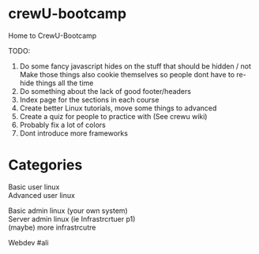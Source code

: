 crewU-bootcamp
==============

Home to CrewU-Bootcamp


TODO:  
1. Do some fancy javascript hides on the stuff that should be hidden / not
Make those things also cookie themselves so people dont have to re-hide things all the time<br>
2. Do something about the lack of good footer/headers<br>
3. Index page for the sections in each course<br>
3. Create better Linux tutorials, move some things to advanced<br>
4. Create a quiz for people to practice with (See crewu wiki)<br>
5. Probably fix a lot of colors<br>
6. Dont introduce more frameworks<br>


Categories
==========
Basic user linux  
Advanced user linux  
  
Basic admin linux (your own system)  
Server admin linux (ie Infrastrcrtuer p1)  
(maybe) more infrastrcutre  

Webdev #ali  

